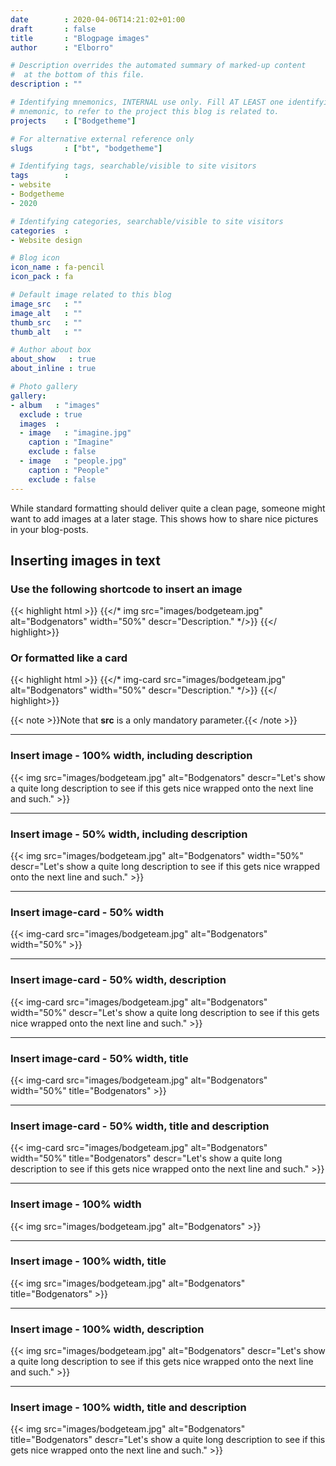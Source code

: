 ```yaml
---
date        : 2020-04-06T14:21:02+01:00
draft       : false
title       : "Blogpage images"
author      : "Elborro"

# Description overrides the automated summary of marked-up content
#  at the bottom of this file.
description : ""

# Identifying mnemonics, INTERNAL use only. Fill AT LEAST one identifying
# mnemonic, to refer to the project this blog is related to.
projects    : ["Bodgetheme"]

# For alternative external reference only
slugs       : ["bt", "bodgetheme"]

# Identifying tags, searchable/visible to site visitors
tags        :
- website
- Bodgetheme
- 2020

# Identifying categories, searchable/visible to site visitors
categories  :
- Website design

# Blog icon
icon_name : fa-pencil
icon_pack : fa

# Default image related to this blog
image_src   : ""
image_alt   : ""
thumb_src   : ""
thumb_alt   : ""

# Author about box
about_show   : true
about_inline : true

# Photo gallery
gallery:
- album   : "images"
  exclude : true
  images  :
  - image   : "imagine.jpg"
    caption : "Imagine"
    exclude : false
  - image   : "people.jpg"
    caption : "People"
    exclude : false
---
```


While standard formatting should deliver quite a clean page, someone might want to add images at a later stage. This shows how to share nice pictures in your blog-posts.

<!--more-->

## Inserting images in text

### Use the following shortcode to insert an image

{{< highlight html >}}
{{</* img src="images/bodgeteam.jpg" alt="Bodgenators" width="50%" descr="Description." */>}}
{{</ highlight>}}

### Or formatted like a card

{{< highlight html >}}
{{</* img-card src="images/bodgeteam.jpg" alt="Bodgenators" width="50%" descr="Description." */>}}
{{</ highlight>}}

{{< note >}}Note that **src** is a only mandatory parameter.{{< /note >}}

----

### Insert image - 100% width, including description

{{< img src="images/bodgeteam.jpg" alt="Bodgenators" descr="Let's show a quite long description to see if this gets nice wrapped onto the next line and such." >}}

----

### Insert image - 50% width, including description

{{< img src="images/bodgeteam.jpg" alt="Bodgenators" width="50%" descr="Let's show a quite long description to see if this gets nice wrapped onto the next line and such." >}}

----

### Insert image-card - 50% width

{{< img-card src="images/bodgeteam.jpg" alt="Bodgenators" width="50%" >}}

----

### Insert image-card - 50% width, description

{{< img-card src="images/bodgeteam.jpg" alt="Bodgenators" width="50%" descr="Let's show a quite long description to see if this gets nice wrapped onto the next line and such." >}}

----

### Insert image-card - 50% width, title

{{< img-card src="images/bodgeteam.jpg" alt="Bodgenators" width="50%" title="Bodgenators" >}}

----

### Insert image-card - 50% width, title and description

{{< img-card src="images/bodgeteam.jpg" alt="Bodgenators" width="50%" title="Bodgenators" descr="Let's show a quite long description to see if this gets nice wrapped onto the next line and such." >}}

----

### Insert image - 100% width

{{< img src="images/bodgeteam.jpg" alt="Bodgenators" >}}

----

### Insert image - 100% width, title

{{< img src="images/bodgeteam.jpg" alt="Bodgenators" title="Bodgenators" >}}

----

### Insert image - 100% width, description

{{< img src="images/bodgeteam.jpg" alt="Bodgenators" descr="Let's show a quite long description to see if this gets nice wrapped onto the next line and such." >}}

----

### Insert image - 100% width, title and description

{{< img src="images/bodgeteam.jpg" alt="Bodgenators" title="Bodgenators" descr="Let's show a quite long description to see if this gets nice wrapped onto the next line and such." >}}
